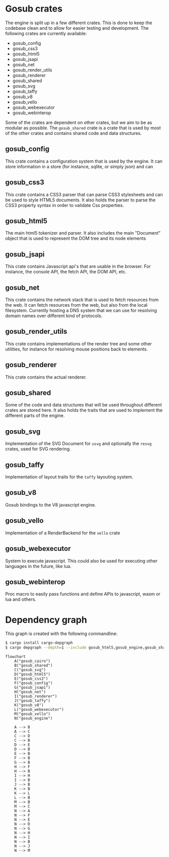 # Gosub crates

The engine is split up in a few different crates. This is done to keep the codebase clean and to allow for easier testing and development. The following crates are currently available:

* gosub_config
* gosub_css3
* gosub_html5
* gosub_jsapi
* gosub_net
* gosub_render_utils
* gosub_renderer
* gosub_shared
* gosub_svg
* gosub_taffy
* gosub_v8
* gosub_vello
* gosub_webexecutor
* gosub_webinterop

Some of the crates are dependent on other crates, but we aim to be as modular as possible. The `gosub_shared` crate is a crate that is used by most of the other crates and contains shared code and data structures.


## gosub_config
This crate contains a configuration system that is used by the engine. It can store information in a store (for instance, sqlite, or simply json) and can 

## gosub_css3
This crate contains a CSS3 parser that can parse CSS3 stylesheets and can be used to style HTML5 documents. It also holds the parser to parse the CSS3 property syntax in order to validate Css properties. 

## gosub_html5
The main html5 tokenizer and parser. It also includes the main "Document" object that is used to represent the DOM tree and its node elements

## gosub_jsapi
This crate contains Javascript api's that are usable in the browser. For instance, the console API, the fetch API, the DOM API, etc. 

## gosub_net
This crate contains the network stack that is used to fetch resources from the web. It can fetch resources from the web, but also from the local filesystem. Currently hosting a DNS system that we can use for resolving domain names over different kind of protocols.

## gosub_render_utils
This crate contains implementations of the render tree and some other utilities, for instance for resolving mouse positions back to elements.

## gosub_renderer
This crate contains the actual renderer.

## gosub_shared
Some of the code and data structures that will be used throughout different crates are stored here. It also holds the traits that are used to implement the different parts of the engine.

## gosub_svg
Implementation of the SVG Document for `usvg` and optionally the `resvg` crates, used for SVG rendering.

## gosub_taffy
Implementation of layout traits for the `taffy` layouting system.

## gosub_v8
Gosub bindings to the V8 javascript engine.

## gosub_vello
Implementation of a RenderBackend for the `vello` crate

## gosub_webexecutor
System to execute javascript. This could also be used for executing other languages in the future, like lua.

## gosub_webinterop
Proc macro to easily pass functions and define APIs to javascript, wasm or lua and others.


# Dependency graph

This graph is created with the following commandline:

```bash
$ cargo install cargo-depgraph
$ cargo depgraph --depth=1 --include gosub_html5,gosub_engine,gosub_shared,gosub_css3,gosub_config,gosub_cairo,gosub_jsapi,gosub_net,gosub_render_utils,gosub_renderer,gosub_svg,gosub_taffy,gosub_v8,gosub_vello,gosub_webexecutor,gosub_webinterop | dot -Tpng -o out.png
```


```mermaid
flowchart
    A("gosub_cairo")
    B("gosub_shared")
    C("gosub_svg")
    D("gosub_html5")
    E("gosub_css3")
    F("gosub_config")
    G("gosub_jsapi")
    H("gosub_net")
    I("gosub_renderer")
    J("gosub_taffy")
    K("gosub_v8")
    L("gosub_webexecutor")
    M("gosub_vello")
    N("gosub_engine")

    A --> B
    A --> C
    C --> D
    C --> B
    D --> E
    D --> B
    E --> B
    F --> B
    G --> B
    H --> F
    H --> B
    I --> H
    I --> B
    J --> B
    K --> B
    K --> L
    L --> B
    M --> B
    M --> C
    N --> A
    N --> F
    N --> E
    N --> D
    N --> G
    N --> H
    N --> I
    N --> B
    N --> J
    N --> M

    

```
